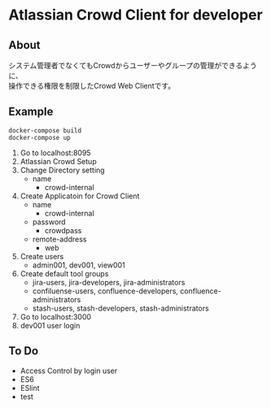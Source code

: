 # Atlassian Crowd Client for developer

## About

システム管理者でなくてもCrowdからユーザーやグループの管理ができるように、  
操作できる権限を制限したCrowd Web Clientです。

## Example

```
docker-compose build
docker-compose up
```

1. Go to localhost:8095
1. Atlassian Crowd Setup
1. Change Directory setting
    * name
        * crowd-internal
1. Create Applicatoin for Crowd Client
    * name
        * crowd-internal
    * password
        * crowdpass
    * remote-address
        * web
1. Create users
    * admin001, dev001, view001
1. Create default tool groups
    * jira-users, jira-developers, jira-administrators
    * confiluense-users, confluence-developers, confluence-administrators
    * stash-users, stash-developers, stash-administrators
1. Go to localhost:3000
1. dev001 user login

## To Do

* Access Control by login user
* ES6
* ESlint
* test